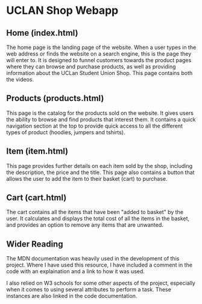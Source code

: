 # UCLAN Shop Webapp

## Home (index.html)

The home page is the landing page of the website. When a user types in the web address or finds the website on a search engine, this is the page they will enter to. It is designed to funnel customers towards the product pages where they can browse and purchase products, as well as providing information about the UCLan Student Union Shop. This page contains both the videos.

## Products (products.html)

This page is the catalog for the products sold on the website. It gives users the ability to browse and find products that interest them. It contains a quick navigation section at the top to provide quick access to all the different types of product (hoodies, jumpers and tshirts).

## Item (item.html)

This page provides further details on each item sold by the shop, including the description, the price and the title. This page also contains a button that allows the user to add the item to their basket (cart) to purchase.

## Cart (cart.html)

The cart contains all the items that have been "added to basket" by the user. It calculates and displays the total cost of all the items in the basket, and provides an option to remove any items that are unwanted.

## Wider Reading
The MDN documentation was heavily used in the development of this project. Where I have used this resource, I have included a comment in the code with an explaination and a link to how it was used.

I also relied on W3 schools for some other aspects of the project, especially when it comes to using several attributes to perform a task. These instances are also linked in the code documentation.

